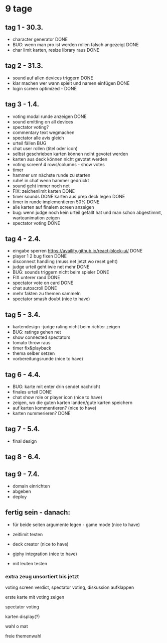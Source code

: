 # 9 tage

## tag 1 - 30.3.

- character generator DONE
- BUG: wenn man pro ist werden rollen falsch angezeigt DONE
- char limit karten, resize library raus DONE

## tag 2 - 31.3.

- sound auf allen devices triggern DONE
- klar machen wer wann spielt und namen einfügen DONE
- login screen optimized - DONE

## tag 3 - 1.4.

- voting modal runde anzeigen DONE
- sound emitting on all devices
- spectator voting?
- commentary text wegmachen
- spectator alle avis gleich
- urteil fällen BUG
- chat user rollen (titel oder icon)
- selbst geschrieben karten können nciht gevotet werden
- karten aus deck können nicht gevotet werden
- voting screen! 4 rows/columns - show votes
- timer
- hammer um nächste runde zu starten
- ruhe! in chat wenn hammer gedrückt
- sound geht immer noch net
- FIX: zeichenlimit karten DONE
- timer sounds DONE
  karten aus prep deck legen DONE
- timer in runde implementieren 50% DONE
- alle karten auf finalem screen anzeigen
- bug: wenn judge noch kein urteil gefällt hat und man schon abgestimmt, warteanimation zeigen
- spectator voting DONE

## tag 4 - 2.4.

- eingabe sperren https://availity.github.io/react-block-ui/ DONE
- player 1 2 bug fixen DONE
- disconnect handling (muss net jetzt wo reset geht)
- judge urteil geht iwie net mehr DONE
- BUG: sounds triggern nicht beim spieler DONE
- FIX unterer rand DONE
- spectator vote on card DONE
- chat autoscroll DONE
- mehr fakten zu themen sammeln
- spectator smash doubt (nice to have)

## tag 5 - 3.4.

- kartendesign
  -judge ruling nicht beim richter zeigen
- BUG: ratings gehen net
- show connected spectators
- tomato throw raus
- timer fix&playback
- thema selber setzen
- vorbereitungsrunde (nice to have)

## tag 6 - 4.4.

- BUG: karte mit enter drin sendet nachricht
- finales urteil DONE
- chat show role or player icon (nice to have)
- zeigen, wo die guten karten landen/gute karten speichern
- auf karten kommentieren? (nice to have)
- karten nummerieren? DONE

## tag 7 - 5.4.

- final design

## tag 8 - 6.4.

## tag 9 - 7.4.

- domain einrichten
- abgeben
- deploy

## fertig sein - danach:

- für beide seiten argumente legen - game mode (nice to have)
- zeitlimit testen
- deck creator (nice to have)
- giphy integration (nice to have)

- mit leuten testen

### extra zeug unsortiert bis jetzt

voting screen
verdict, spectator voting, diskussion aufklappen

erste karte mit voting zeigen

spectator voting

karten display(?)

wahl o mat

freie themenwahl
